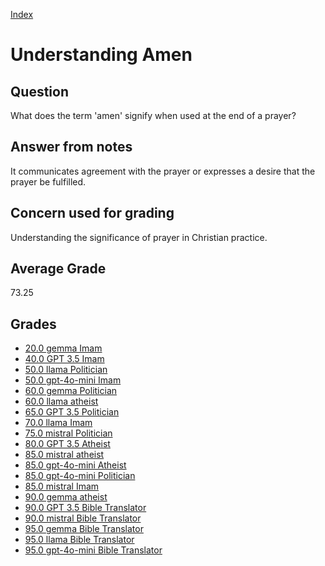 
[Index](../index.md)
# Understanding Amen
## Question
What does the term 'amen' signify when used at the end of a prayer?

## Answer from notes
It communicates agreement with the prayer or expresses a desire that the prayer be fulfilled.

## Concern used for grading
Understanding the significance of prayer in Christian practice.

## Average Grade
73.25

## Grades
 * [20.0 gemma Imam](../answers/gemma_Imam/Understanding_Amen.md)
 * [40.0 GPT 3.5 Imam](../answers/GPT_3.5_Imam/Understanding_Amen.md)
 * [50.0 llama Politician](../answers/llama_Politician/Understanding_Amen.md)
 * [50.0 gpt-4o-mini Imam](../answers/gpt-4o-mini_Imam/Understanding_Amen.md)
 * [60.0 gemma Politician](../answers/gemma_Politician/Understanding_Amen.md)
 * [60.0 llama atheist](../answers/llama_atheist/Understanding_Amen.md)
 * [65.0 GPT 3.5 Politician](../answers/GPT_3.5_Politician/Understanding_Amen.md)
 * [70.0 llama Imam](../answers/llama_Imam/Understanding_Amen.md)
 * [75.0 mistral Politician](../answers/mistral_Politician/Understanding_Amen.md)
 * [80.0 GPT 3.5 Atheist](../answers/GPT_3.5_Atheist/Understanding_Amen.md)
 * [85.0 mistral atheist](../answers/mistral_atheist/Understanding_Amen.md)
 * [85.0 gpt-4o-mini Atheist](../answers/gpt-4o-mini_Atheist/Understanding_Amen.md)
 * [85.0 gpt-4o-mini Politician](../answers/gpt-4o-mini_Politician/Understanding_Amen.md)
 * [85.0 mistral Imam](../answers/mistral_Imam/Understanding_Amen.md)
 * [90.0 gemma atheist](../answers/gemma_atheist/Understanding_Amen.md)
 * [90.0 GPT 3.5 Bible Translator](../answers/GPT_3.5_Bible_Translator/Understanding_Amen.md)
 * [90.0 mistral Bible Translator](../answers/mistral_Bible_Translator/Understanding_Amen.md)
 * [95.0 gemma Bible Translator](../answers/gemma_Bible_Translator/Understanding_Amen.md)
 * [95.0 llama Bible Translator](../answers/llama_Bible_Translator/Understanding_Amen.md)
 * [95.0 gpt-4o-mini Bible Translator](../answers/gpt-4o-mini_Bible_Translator/Understanding_Amen.md)
